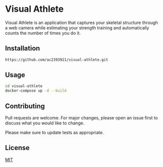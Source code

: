# Visual Athlete

Visual Athlete is an application that captures your skeletal structure through a web camera while estimating your strength training and automatically counts the number of times you do it.

## Installation

```bash
https://github.com/ac2393921/visual-athlete.git
```

## Usage

```bash
cd visual-athlete
docker-compose up -d --build
```

## Contributing
Pull requests are welcome. For major changes, please open an issue first to discuss what you would like to change.

Please make sure to update tests as appropriate.

## License
[MIT](https://choosealicense.com/licenses/mit/)